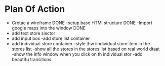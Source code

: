# Plan Of Action
- Cretae a wireframe DONE
-setup base HTMl structure  DONE
-Import google maps into the window DONE
- add text store slector
- add input box
-add store list container
- add individual store container
-style thw iindividual store item in the stores list
-show all the stores in the stores list based on real world dtaat
-show the info window when you click on th individual stor
-add beautifu transitions